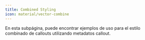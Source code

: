 ```yaml
---
title: Combined Styling
icon: material/vector-combine
---
```


En esta subpágina, puede encontrar ejemplos de uso para el estilo combinado de callouts utilizando metadatos callout.